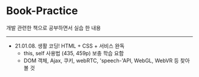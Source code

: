 # Book-Practice
개발 관련한 책으로 공부하면서 실습 한 내용<hr>

* 21.01.08. 생활 코딩! HTML + CSS + 서비스 완독
  * this, self 사용법 (435, 459p) 보충 학습 요함
  * DOM 객체, Ajax, 쿠키, webRTC, 'speech-'API, WebGL, WebVR 등 찾아 볼 것
 
